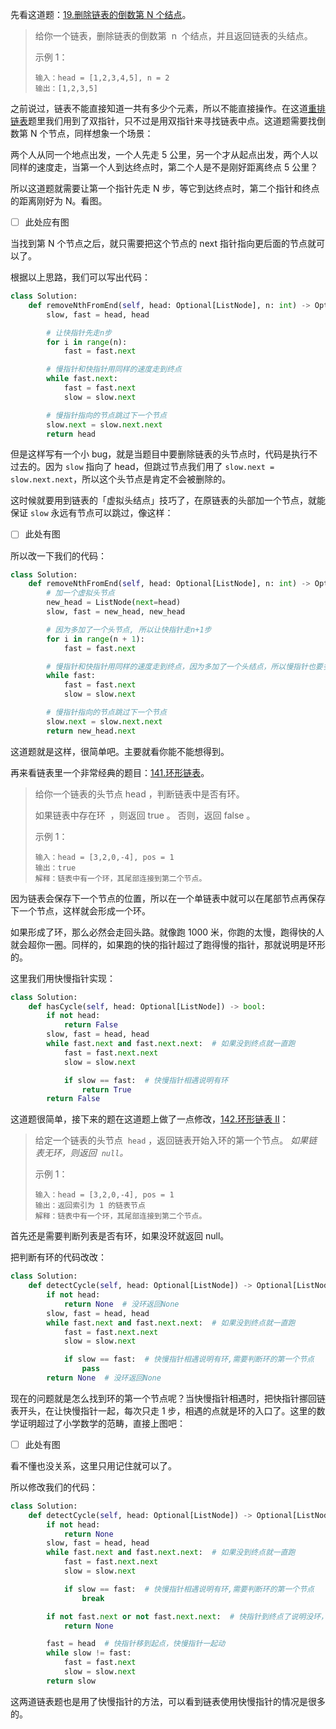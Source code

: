 先看这道题：[19.删除链表的倒数第 N 个结点](https://leetcode.cn/problems/remove-nth-node-from-end-of-list/)。

> 给你一个链表，删除链表的倒数第  n  个结点，并且返回链表的头结点。
>
> 示例 1：
>
> ```
> 输入：head = [1,2,3,4,5], n = 2
> 输出：[1,2,3,5]
> ```

之前说过，链表不能直接知道一共有多少个元素，所以不能直接操作。在这道[重排链表](https://github.com/Lzzzzzzy/goodbye-algorithm/blob/main/%E6%95%B0%E6%8D%AE%E7%BB%93%E6%9E%84%E7%AF%87/3.%E9%93%BE%E8%A1%A8/3.%E9%87%8D%E6%8E%92%E9%93%BE%E8%A1%A8.md)题里我们用到了双指针，只不过是用双指针来寻找链表中点。这道题需要找倒数第 N 个节点，同样想象一个场景：

两个人从同一个地点出发，一个人先走 5 公里，另一个才从起点出发，两个人以同样的速度走，当第一个人到达终点时，第二个人是不是刚好距离终点 5 公里？

所以这道题就需要让第一个指针先走 N 步，等它到达终点时，第二个指针和终点的距离刚好为 N。看图。

- [ ] 此处应有图

当找到第 N 个节点之后，就只需要把这个节点的 next 指针指向更后面的节点就可以了。

根据以上思路，我们可以写出代码：

```python
class Solution:
    def removeNthFromEnd(self, head: Optional[ListNode], n: int) -> Optional[ListNode]:
        slow, fast = head, head

        # 让快指针先走n步
        for i in range(n):
            fast = fast.next

        # 慢指针和快指针用同样的速度走到终点
        while fast.next:
            fast = fast.next
            slow = slow.next

        # 慢指针指向的节点跳过下一个节点
        slow.next = slow.next.next
        return head
```

但是这样写有一个小 bug，就是当题目中要删除链表的头节点时，代码是执行不过去的。因为 `slow` 指向了 head，但跳过节点我们用了 `slow.next = slow.next.next`，所以这个头节点是肯定不会被删除的。

这时候就要用到链表的「虚拟头结点」技巧了，在原链表的头部加一个节点，就能保证 `slow` 永远有节点可以跳过，像这样：

- [ ] 此处有图

所以改一下我们的代码：

```python
class Solution:
    def removeNthFromEnd(self, head: Optional[ListNode], n: int) -> Optional[ListNode]:
        # 加一个虚拟头节点
        new_head = ListNode(next=head)
        slow, fast = new_head, new_head

        # 因为多加了一个头节点, 所以让快指针走n+1步
        for i in range(n + 1):
            fast = fast.next

        # 慢指针和快指针用同样的速度走到终点，因为多加了一个头结点，所以慢指针也要多走一步
        while fast:
            fast = fast.next
            slow = slow.next

        # 慢指针指向的节点跳过下一个节点
        slow.next = slow.next.next
        return new_head.next
```
这道题就是这样，很简单吧。主要就看你能不能想得到。

再来看链表里一个非常经典的题目：[141.环形链表](https://leetcode.cn/problems/linked-list-cycle/)。

> 给你一个链表的头节点 head ，判断链表中是否有环。
>
> 如果链表中存在环  ，则返回 true 。 否则，返回 false 。
>
> 示例 1：
>
> ```
> 输入：head = [3,2,0,-4], pos = 1
> 输出：true
> 解释：链表中有一个环，其尾部连接到第二个节点。
> ```

因为链表会保存下一个节点的位置，所以在一个单链表中就可以在尾部节点再保存下一个节点，这样就会形成一个环。

如果形成了环，那么必然会走回头路。就像跑 1000 米，你跑的太慢，跑得快的人就会超你一圈。同样的，如果跑的快的指针超过了跑得慢的指针，那就说明是环形的。

这里我们用快慢指针实现：

```python
class Solution:
    def hasCycle(self, head: Optional[ListNode]) -> bool:
        if not head:
            return False
        slow, fast = head, head
        while fast.next and fast.next.next:  # 如果没到终点就一直跑
            fast = fast.next.next
            slow = slow.next

            if slow == fast:  # 快慢指针相遇说明有环
                return True
        return False
```

这道题很简单，接下来的题在这道题上做了一点修改，[142.环形链表 II](https://leetcode.cn/problems/linked-list-cycle-ii/)：

> 给定一个链表的头节点  `head` ，返回链表开始入环的第一个节点。 *如果链表无环，则返回  `null`。*
>
> 示例 1：
>
> ```
> 输入：head = [3,2,0,-4], pos = 1
> 输出：返回索引为 1 的链表节点
> 解释：链表中有一个环，其尾部连接到第二个节点。
> ```

首先还是需要判断列表是否有环，如果没环就返回 null。

把判断有环的代码改改：

```python
class Solution:
    def detectCycle(self, head: Optional[ListNode]) -> Optional[ListNode]:
        if not head:
            return None  # 没环返回None
        slow, fast = head, head
        while fast.next and fast.next.next:  # 如果没到终点就一直跑
            fast = fast.next.next
            slow = slow.next

            if slow == fast:  # 快慢指针相遇说明有环,需要判断环的第一个节点
                pass
        return None  # 没环返回None
```

现在的问题就是怎么找到环的第一个节点呢？当快慢指针相遇时，把快指针挪回链表开头，在让快慢指针一起，每次只走 1 步，相遇的点就是环的入口了。这里的数学证明超过了小学数学的范畴，直接上图吧：

- [ ] 此处有图

看不懂也没关系，这里只用记住就可以了。

所以修改我们的代码：

```python
class Solution:
    def detectCycle(self, head: Optional[ListNode]) -> Optional[ListNode]:
        if not head:
            return None
        slow, fast = head, head
        while fast.next and fast.next.next:  # 如果没到终点就一直跑
            fast = fast.next.next
            slow = slow.next

            if slow == fast:  # 快慢指针相遇说明有环,需要判断环的第一个节点
                break

        if not fast.next or not fast.next.next:  # 快指针到终点了说明没环，返回None
            return None

        fast = head  # 快指针移到起点，快慢指针一起动
        while slow != fast:
            fast = fast.next
            slow = slow.next
        return slow
```

这两道链表题也是用了快慢指针的方法，可以看到链表使用快慢指针的情况是很多的。
